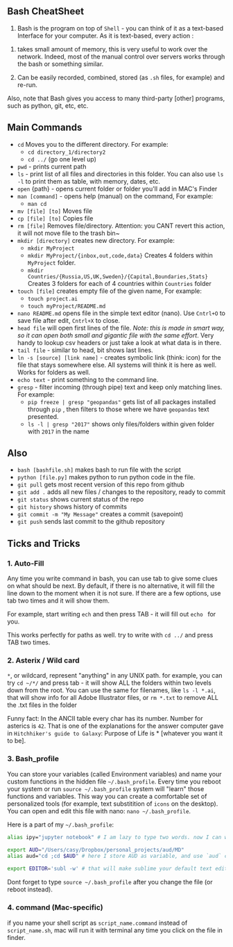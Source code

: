 ## Bash CheatSheet


1. Bash is the program on top of `Shell` - you can think of it as a text-based Interface for your computer. As it is text-based, every action :

1) takes small amount of memory, this is very useful to work over the network. Indeed, most of the manual control over servers works through the bash or something similar.

2) Can be easily recorded, combined, stored (as `.sh` files, for example) and re-run.

Also, note that Bash gives you access to many third-party [other] programs, such as python, git, etc, etc.

## Main Commands

- `cd` Moves you to the different directory. For example: 	
	- `cd directory_1/directory2` 
	- `cd ../` (go one level up)
- `pwd` - prints current path
- `ls` - print list of all files and directories in this folder. You can also use `ls -l` to print them as table, with memory, dates, etc.
- `open` {path} - opens current folder or folder you'll add in MAC's Finder
- `man [command]` - opens help (manual) on the command, For example:
	- `man cd`
- `mv [file] [to]` Moves file
- `cp [file] [to]` Copies file
- `rm [file]` Removes file/directory. Attention: you CANT revert this action, it will not move file to the trash bin~
- `mkdir [directory]` creates new directory. For example:
	- `mkdir MyProject`
	- `mkdir MyProject/{inbox,out,code,data}` Creates 4 folders within `MyProject` folder. 
	- `mkdir Countries/{Russia,US,UK,Sweden}/{Capital,Boundaries,Stats}` Creates 3 folders for each of 4 countries within `Countries` folder
- `touch [file]` creates empty file of the given name, For example:
	- `touch project.ai`
	- `touch myProject/README.md`
- `nano README.md` opens file in the simple text editor (nano). Use `Cntrl+O` to save file after edit, `Cntrl+X` to close.
- `head file` will open first lines of the file. *Note: this is made in smart way, so it can open both small and gigantic file with the same effort*. Very handy to lookup csv headers or just take a look at what data is in there.
- `tail file` - similar to head, bit shows last lines.
- `ln -s [source] [link name]` - creates symbolic link (think: icon) for the file that stays somewhere else. All systems will think it is here as well. Works for folders as well.
- `echo text` - print something to the command line.
- `gresp` - filter incoming (through pipe) text and keep only matching lines. For example:
	- `pip freeze | gresp "geopandas"` gets list of all packages installed through `pip` , then filters to those where we have `geopandas` text presented.
	- `ls -l | gresp "2017"` shows only files/folders within given folder with `2017` in the name   

## Also

- `bash [bashfile.sh]` makes bash to run file with the script
- `python [file.py]` makes python to run python code in the file.
- `git pull` gets most recent version of this repo from github
- `git add .` adds all new files / changes to the repository, ready to commit
- `git status` shows current status of the repo
- `git history` shows history of commits
- `git commit -m "My Message"` creates a commit (savepoint)
- `git push` sends last commit to the github repository

## Ticks and Tricks

### 1. Auto-Fill

Any time you write command in bash, you can use tab to give some clues on what should be next. By default, if there is no alternative, it will fill the line down to the moment when it is not sure. If there  are a few options, use tab two times and it will show them.

For example, start writing `ech` and then press TAB - it will fill out `echo ` for you.

This works perfectly for paths as well. try to write with `cd ../`  and press TAB two times.

### 2. Asterix / Wild card

`*`, or wildcard, represent "anything" in any UNIX path. for example, you can try `cd ~/*/` and press tab - it will show ALL the folders within two levels down from the root. You can use the same for filenames, like `ls -l *.ai`, that will show info for all Adobe Illustrator files, or `rm *.txt` to remove ALL the .txt files in the folder

Funny fact: In the ANCII table every char has its number. Number for asterics is `42`. That is one of the explanations for the answer computer gave in `Hitchhiker's guide to Galaxy`: Purpose of Life is * [whatever you want it to be].

### 3. Bash_profile
You can store your variables (called Environment variables) and name your custom functions in the hidden file `~/.bash_profile`. Every time you reboot your system or run `source ~/.bash_profile` system will "learn" those functions and variables. This way you can create a comfortable set of personalized tools (for example, text substitition of `icons` on the desktop). You can open and edit this file with nano:
`nano ~/.bash_profile`.

Here is a part of my `~/.bash_profile`:
```bash
alias ipy="jupyter notebook" # I am lazy to type two words. now I can write only 3 letters.

export AUD="/Users/casy/Dropbox/personal_projects/aud/MD"
alias aud="cd ;cd $AUD" # here I store AUD as variable, and use `aud` command to go to the AUD folder, from anywhere.

export EDITOR='subl -w' # that will make sublime your default text editor. after that, you'll. be able to use `subl ~/.bash_profile`
```

Dont forget to type `source ~/.bash_profile` after you change the file (or reboot instead).

### 4. command (Mac-specific)

if you name your shell script as `script_name.command` instead of `script_name.sh`, mac will run it with terminal any time you click on the file in finder. 